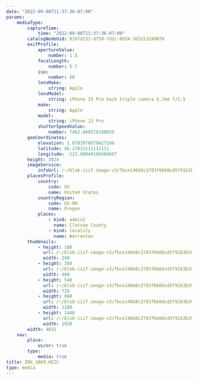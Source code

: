 ```yaml
---
date: "2022-09-08T11:37:36-07:00"
params:
    mediaType:
        captureTime:
            time: "2022-09-08T11:37:36-07:00"
        catalogNodeUid: 0197d131-df59-7d2c-8b54-3d2d1324907b
        exifProfile:
            apertureValue:
                number: 1.5
            focalLength:
                number: 5.7
            iso:
                number: 50
            lensMake:
                string: Apple
            lensModel:
                string: iPhone 13 Pro back triple camera 5.7mm f/1.5
            make:
                string: Apple
            model:
                string: iPhone 13 Pro
            shutterSpeedValue:
                number: 7462.686578188655
        geoCoordinates:
            elevation: 1.8703976870427188
            latitude: 46.17831111111111
            longitude: -123.98049166666667
        height: 3024
        imageService:
            infoUrl: /~/blob-iiif-image-v3/fbce146b8c2783f6b60cd5f9163b39b7729f84bdba043744b751e01de7b19db6/info.json
        placesProfile:
            country:
                code: US
                name: United States
            countryRegion:
                code: US-OR
                name: Oregon
            places:
                - kind: admin2
                  name: Clatsop County
                - kind: locality
                  name: Warrenton
        thumbnails:
            - height: 180
              url: /~/blob-iiif-image-v3/fbce146b8c2783f6b60cd5f9163b39b7729f84bdba043744b751e01de7b19db6/full/240%2C180/0/default.jpg
              width: 240
            - height: 360
              url: /~/blob-iiif-image-v3/fbce146b8c2783f6b60cd5f9163b39b7729f84bdba043744b751e01de7b19db6/full/480%2C360/0/default.jpg
              width: 480
            - height: 540
              url: /~/blob-iiif-image-v3/fbce146b8c2783f6b60cd5f9163b39b7729f84bdba043744b751e01de7b19db6/full/720%2C540/0/default.jpg
              width: 720
            - height: 960
              url: /~/blob-iiif-image-v3/fbce146b8c2783f6b60cd5f9163b39b7729f84bdba043744b751e01de7b19db6/full/1280%2C960/0/default.jpg
              width: 1280
            - height: 1440
              url: /~/blob-iiif-image-v3/fbce146b8c2783f6b60cd5f9163b39b7729f84bdba043744b751e01de7b19db6/full/1920%2C1440/0/default.jpg
              width: 1920
        width: 4032
    nav:
        place:
            us/or: true
        type:
            media: true
title: IMG_3869.HEIC
type: media
---
```

